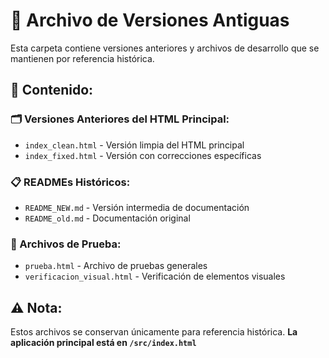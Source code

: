 # 📁 Archivo de Versiones Antiguas

Esta carpeta contiene versiones anteriores y archivos de desarrollo que se mantienen por referencia histórica.

## 📂 Contenido:

### 🗂️ Versiones Anteriores del HTML Principal:
- `index_clean.html` - Versión limpia del HTML principal
- `index_fixed.html` - Versión con correcciones específicas

### 📋 READMEs Históricos:
- `README_NEW.md` - Versión intermedia de documentación
- `README_old.md` - Documentación original

### 🧪 Archivos de Prueba:
- `prueba.html` - Archivo de pruebas generales
- `verificacion_visual.html` - Verificación de elementos visuales

## ⚠️ Nota:
Estos archivos se conservan únicamente para referencia histórica. 
**La aplicación principal está en `/src/index.html`**
